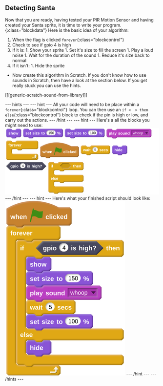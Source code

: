 ## Detecting Santa

Now that you are ready, having tested your PIR Motion Sensor and having created your Santa sprite, it is time to write your program.
{:class="blockdata"}
Here is the basic idea of your algorithm:
  1. When the flag is clicked `forever`{:class="blockcontrol"}
  1. Check to see if gpio 4 is high
  1. If it is:
    1. Show your sprite
	1. Set it's size to fill the screen
	1. Play a loud noise
	1. Wait for the duration of the sound
	1. Reduce it's size back to normal
  1. If it isn't:
    1. Hide the sprite
	
- Now create this algorithm in Scratch. If you don't know how to use sounds in Scratch, then have a look at the section below. If you get really stuck you can use the hints.

[[[generic-scratch-sound-from-library]]]

--- hints --- --- hint ---
All your code will need to be place within a `forever`{:class="blockcontrol"} loop. You can then use an `if <  > then else`{:class="blockcontrol"} block to check if the pin is high or low, and carry out the actions.
--- /hint --- --- hint ---
Here's a all the blocks you might need to use:
![random](images/tile_0.png)
--- /hint --- --- hint ---
Here's what your finished script should look like:
![complete](images/complete.png)
--- /hint --- --- /hints ---
